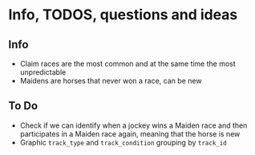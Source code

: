 # Info, TODOS, questions and ideas

## Info
- Claim races are the most common and at the same time the most unpredictable
- Maidens are horses that never won a race, can be new

## To Do
- Check if we can identify when a jockey wins a Maiden race and then participates in a Maiden race again, meaning that the horse is new
- Graphic `track_type` and `track_condition` grouping by `track_id`
